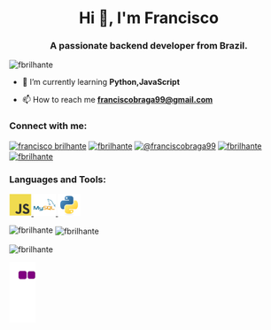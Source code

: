 <h1 align="center">Hi 👋, I'm Francisco</h1>
<h3 align="center">A passionate backend developer from Brazil.</h3>


<p align="left"> <img src="https://komarev.com/ghpvc/?username=fbrilhante&label=Profile%20views&color=0e75b6&style=flat" alt="fbrilhante" /> </p>

- 🌱 I’m currently learning **Python,JavaScript**

- 📫 How to reach me **franciscobraga99@gmail.com**

<h3 align="left">Connect with me:</h3>
<p align="left">
<a href="https://linkedin.com/in/francisco brilhante" target="blank"><img align="center" src="https://raw.githubusercontent.com/rahuldkjain/github-profile-readme-generator/master/src/images/icons/Social/linked-in-alt.svg" alt="francisco brilhante" height="30" width="40" /></a>
<a href="https://instagram.com/fbrilhante" target="blank"><img align="center" src="https://raw.githubusercontent.com/rahuldkjain/github-profile-readme-generator/master/src/images/icons/Social/instagram.svg" alt="fbrilhante" height="30" width="40" /></a>
<a href="https://www.hackerrank.com/@franciscobraga99" target="blank"><img align="center" src="https://raw.githubusercontent.com/rahuldkjain/github-profile-readme-generator/master/src/images/icons/Social/hackerrank.svg" alt="@franciscobraga99" height="30" width="40" /></a>
<a href="https://www.leetcode.com/fbrilhante" target="blank"><img align="center" src="https://raw.githubusercontent.com/rahuldkjain/github-profile-readme-generator/master/src/images/icons/Social/leet-code.svg" alt="fbrilhante" height="30" width="40" /></a>
<a href="https://www.topcoder.com/members/fbrilhante" target="blank"><img align="center" src="https://raw.githubusercontent.com/rahuldkjain/github-profile-readme-generator/master/src/images/icons/Social/topcoder.svg" alt="fbrilhante" height="30" width="40" /></a>
</p>

<h3 align="left">Languages and Tools:</h3>
</a> <a href="https://git-scm.com/" target="_blank" rel="noreferrer"> 
</a> <a href="https://developer.mozilla.org/en-US/docs/Web/JavaScript" target="_blank" rel="noreferrer"> <img src="https://raw.githubusercontent.com/devicons/devicon/master/icons/javascript/javascript-original.svg" alt="javascript" width="40" height="40"/> </a> <a href="https://www.mysql.com/" target="_blank" rel="noreferrer"> <img src="https://raw.githubusercontent.com/devicons/devicon/master/icons/mysql/mysql-original-wordmark.svg" alt="mysql" width="40" height="40"/> </a>  </a> <a href="https://www.python.org" target="_blank" rel="noreferrer"> <img src="https://raw.githubusercontent.com/devicons/devicon/master/icons/python/python-original.svg" alt="python" width="40" height="40"/> </a> </p>

<p><img align="left" src="https://github-readme-stats.vercel.app/api/top-langs?username=fbrilhante&show_icons=true&locale=en&layout=compact" alt="fbrilhante" /></p>

<p>&nbsp;<img align="center" src="https://github-readme-stats.vercel.app/api?username=fbrilhante&show_icons=true&locale=en" alt="fbrilhante" /></p>

<p><img align="center" src="https://github-readme-streak-stats.herokuapp.com/?user=fbrilhante&" alt="fbrilhante" /></p>


![snake gif](https://github.com/fbrilhante/fbrilhante/blob/output/github-contribution-grid-snake.gif)
